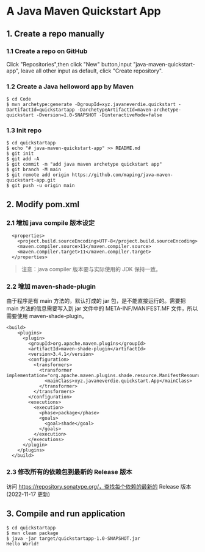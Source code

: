 # A Java Maven Quickstart App

## 1. Create a repo manually

### 1.1 Create a repo on GitHub
Click "Repositories",then click "New" button,input "java-maven-quickstart-app", leave all other input as default, click "Create repository".

### 1.2 Create a Java helloword app by Maven
```console
$ cd Code
$ mvn archetype:generate -DgroupId=xyz.javaneverdie.quickstart -DartifactId=quickstartapp -DarchetypeArtifactId=maven-archetype-quickstart -Dversion=1.0-SNAPSHOT -DinteractiveMode=false
```

### 1.3 Init repo 
```console
$ cd quickstartapp
$ echo "# java-maven-quickstart-app" >> README.md
$ git init
$ git add -A
$ git commit -m "add java maven archetype quickstart app"
$ git branch -M main
$ git remote add origin https://github.com/maping/java-maven-quickstart-app.git
$ git push -u origin main
```

## 2. Modify pom.xml

### 2.1 增加 java compile 版本设定
```code
  <properties>
    <project.build.sourceEncoding>UTF-8</project.build.sourceEncoding>
    <maven.compiler.source>11</maven.compiler.source>
    <maven.compiler.target>11</maven.compiler.target>
  </properties>
```
>注意：java compiler 版本要与实际使用的 JDK 保持一致。

### 2.2 增加 maven-shade-plugin 
由于程序是有 main 方法的，默认打成的 jar 包，是不能直接运行的。需要把 main 方法的信息需要写入到 jar 文件中的 META-INF/MANIFEST.MF 文件，所以需要使用 maven-shade-plugin。
```code
<build>
    <plugins>
      <plugin>
        <groupId>org.apache.maven.plugins</groupId>
        <artifactId>maven-shade-plugin</artifactId>
        <version>3.4.1</version>
        <configuration>
          <transformers>
            <transformer implementation="org.apache.maven.plugins.shade.resource.ManifestResourceTransformer">
              <mainClass>xyz.javaneverdie.quickstart.App</mainClass>
            </transformer>
          </transformers>
        </configuration>
        <executions>
          <execution>
            <phase>package</phase>
            <goals>
              <goal>shade</goal>
            </goals>
          </execution>
        </executions>
      </plugin>
    </plugins>
  </build>
```

### 2.3 修改所有的依赖包到最新的 Release 版本
访问 https://repository.sonatype.org/，查找每个依赖的最新的 Release 版本 (2022-11-17 更新)

## 3. Compile and run application
```console
$ cd quickstartapp
$ mvn clean package
$ java -jar target/quickstartapp-1.0-SNAPSHOT.jar
Hello World!
```
